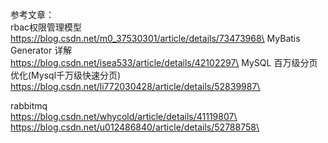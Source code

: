 参考文章：\
rbac权限管理模型\
https://blog.csdn.net/m0_37530301/article/details/73473968\
MyBatis Generator 详解\
https://blog.csdn.net/isea533/article/details/42102297\
MySQL 百万级分页优化(Mysql千万级快速分页)\
https://blog.csdn.net/li772030428/article/details/52839987\

rabbitmq\
https://blog.csdn.net/whycold/article/details/41119807\
https://blog.csdn.net/u012486840/article/details/52788758\


